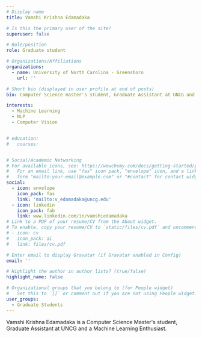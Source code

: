 ```yaml
---
# Display name
title: Vamshi Krishna Edamadaka

# Is this the primary user of the site?
superuser: false

# Role/position
role: Graduate student

# Organizations/Affiliations
organizations:
  - name: University of North Carolina - Greensboro
    url: ''

# Short bio (displayed in user profile at end of posts)
bio: Computer Science master's student, Graduate Assistant at UNCG and a Machine Learning Enthusiast

interests:
  - Machine Learning
  - NLP
  - Computer Vision


# education:
#   courses:


# Social/Academic Networking
# For available icons, see: https://wowchemy.com/docs/getting-started/page-builder/#icons
#   For an email link, use "fas" icon pack, "envelope" icon, and a link in the
#   form "mailto:your-email@example.com" or "#contact" for contact widget.
social:
  - icon: envelope
    icon_pack: fas
    link: 'mailto:v_edamadaka@uncg.edu'
  - icon: linkedin
    icon_pack: fab
    link: www.linkedin.com/in/vamshiedamadaka
# Link to a PDF of your resume/CV from the About widget.
# To enable, copy your resume/CV to `static/files/cv.pdf` and uncomment the lines below.
# - icon: cv
#   icon_pack: ai
#   link: files/cv.pdf

# Enter email to display Gravatar (if Gravatar enabled in Config)
email: ''

# Highlight the author in author lists? (true/false)
highlight_name: false

# Organizational groups that you belong to (for People widget)
#   Set this to `[]` or comment out if you are not using People widget.
user_groups:
  - Graduate Students
---
```


Vamshi Krishna Edamadaka is a Computer Science Master's student, Graduate Assistant at UNCG and a Machine Learning Enthusiast.